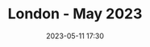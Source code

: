 ---
templateKey: 'event-page'
eventId: 33584690-1c99-4919-8d36-e0c6a89f16eb
title: London - May 2023
sup: "Join us for our next Sitecore Technical User Group meetup of 2023, along with food and drinks.
Kindly hosted at Explore Group's London office, there will be talks from experts from the Sitecore community as well as time to catch up with contacts and make new connections."
intro: "<p><strong>Join us for the next Sitecore Technical User Group meetup of 2023.</strong></p>
<p>Kindly hosted by <a href='https://www.explore-group.com/' target='_blank'>Explore Group</a> at their new London office, there will be talks from members from the Sitecore community as well as time to catch up with contacts and make new connections. Food and refreshments will be provided.</p>
<p>Please sign in and RSVP at the bottom of this page, so we can keep track of numbers for food and drinks. In addition, please <a href='/contact'>reach out to us</a> if you are interested in speaking at this event.</p>
<p>We look forward to seeing you all there!</p>"
date: 2023-05-11 17:30
dateConfirmed: true
showOnlineRsvp: false
talksTbc: true
sponsors: Explore Group
venue:
  name: Explore Group
  address: 3rd floor, 155-157 Minories, London, EC3N 1LJ
  position:
  details: ""
agenda:
  - agenda-item:
    time: "17:30"
    value: Arrival and networking
  - talk:
    time: "18:00"
    who: "Timothy Marsh - Solution Architect II at EPAM Systems"
    intro: "The versatility of Sitecore Content Hub"
    description: "Sitecore Content Hub is a fantastic product that is extremely versatile for customers. However customers, partners and developers only think of this as DAM. It's so much more than this and Tim is going to give you a deep dive on all of the areas that make up Content Hub. Building upon this to talk through future possibilities and a demo of what could be possible."
  - agenda-item:
    time: "18:30"
    value: Talk 2 - TBD
  - agenda-item:
    time: "19:00"
    value: Talk 3 - TBD
  - agenda-item:
    time: "20:00"
    value: Close
meta:
  metaTitle: Sitecore User Group - London May 2023
  metaDescription: Join us for the next London Sitecore Technical User Group meetup of 2023 hosted by Explore Group
  metaKeywords: sitecore, user group, london, Explore Group
---